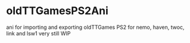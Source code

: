 # oldTTGamesPS2Ani
ani for importing and exporting oldTTGames PS2 for nemo, haven, twoc, link and lsw1 very still WIP
